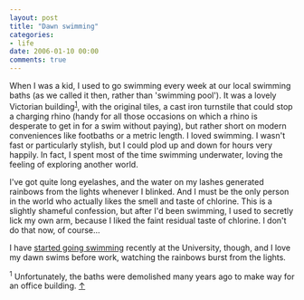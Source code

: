```yaml
---
layout: post
title: "Dawn swimming"
categories:
- life
date: 2006-01-10 00:00
comments: true
---
```


<p>When I was a kid, I used to go swimming every week at our local swimming baths (as we called it then, rather than 'swimming pool'). It was a lovely Victorian building<sup id="r1-100106"><a href="#f1-100106">1</a></sup>, with the original tiles, a cast iron turnstile that could stop a charging rhino (handy for all those occasions on which a rhino is desperate to get in for a swim without paying), but rather short on modern conveniences like footbaths or a metric length. I loved swimming. I wasn't fast or particularly stylish, but I could plod up and down for hours very happily. In fact, I spent most of the time swimming underwater, loving the feeling of exploring another world.</p>

<p>I've got quite long eyelashes, and the water on my lashes generated rainbows from the lights whenever I blinked. And I must be the only person in the world who actually likes the smell and taste of chlorine. This is a slightly shameful confession, but after I'd been swimming, I used to secretly lick my own arm, because I liked the faint residual taste of chlorine. I don't do that now, of course...</p>

<p>I have <a href="http://www.rousette.org.uk/blog/archives/2005/06/23/a-new-regime/">started going swimming</a> recently at the University, though, and I love my dawn swims before work, watching the rainbows burst from the lights.</p>

<p><sup id="f1-100106">1</sup> Unfortunately, the baths were demolished many years ago to make way for an office building. <a href="#r1-100106">&uarr;</a></p>



